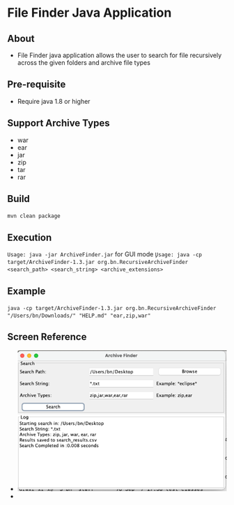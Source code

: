 # File Finder Java Application

## About
* File Finder java application allows the user to search for file recursively across the given folders and archive file types

## Pre-requisite
* Require java 1.8 or higher

## Support Archive Types
* war
* ear
* jar
* zip
* tar
* rar

## Build

`mvn clean package`

## Execution

`Usage: java -jar ArchiveFinder.jar` for GUI mode
̧`Usage: java -cp target/ArchiveFinder-1.3.jar org.bn.RecursiveArchiveFinder <search_path> <search_string> <archive_extensions>`

## Example
`java -cp target/ArchiveFinder-1.3.jar org.bn.RecursiveArchiveFinder "/Users/bn/Downloads/" "HELP.md" "ear,zip,war"`

## Screen Reference
* ![GUI mode.png](GUI%20Mode.png)
* 
